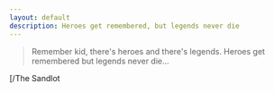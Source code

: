 ```yaml
---
layout: default
description: Heroes get remembered, but legends never die
---
```

> Remember kid, there's heroes and there's legends. Heroes get remembered but legends never die...

[/The Sandlot
